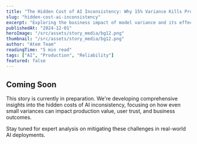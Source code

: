 ```yaml
---
title: "The Hidden Cost of AI Inconsistency: Why 15% Variance Kills Production Value"
slug: "hidden-cost-ai-inconsistency"
excerpt: "Exploring the business impact of model variance and its effects on user trust, decision-making, and operational efficiency in AI-powered products."
publishedAt: "2024-12-01"
heroImage: "/src/assets/story_media/bg12.png"
thumbnail: "/src/assets/story_media/bg12.png"
author: "Atem Team"
readingTime: "5 min read"
tags: ["AI", "Production", "Reliability"]
featured: false
---
```


## Coming Soon

This story is currently in preparation. We're developing comprehensive insights into the hidden costs of AI inconsistency, focusing on how even small variances can impact production value, user trust, and business outcomes.

Stay tuned for expert analysis on mitigating these challenges in real-world AI deployments.
